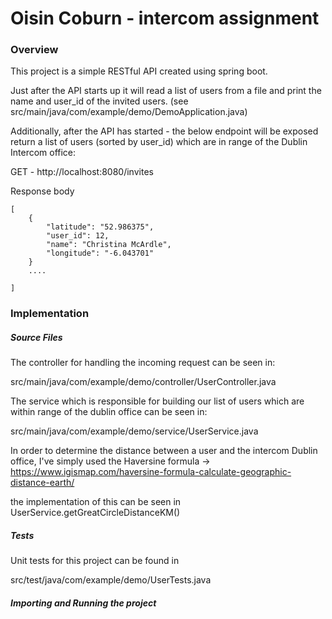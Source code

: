 # Oisin Coburn - intercom assignment

### Overview
This project is a simple RESTful API created using spring boot. 

Just after the API starts up it will read a list of users from a file and print the name and user_id of the invited users.
(see src/main/java/com/example/demo/DemoApplication.java)


Additionally, after the API has started - the below endpoint will be exposed return a list of users (sorted by user_id) which are in range of the Dublin Intercom office:

GET - http://localhost:8080/invites

Response body

```
[
    {
        "latitude": "52.986375",
        "user_id": 12,
        "name": "Christina McArdle",
        "longitude": "-6.043701"
    }
    ....
    
]
```

### Implementation

##### Source Files

The controller for handling the incoming request can be seen in:

src/main/java/com/example/demo/controller/UserController.java

The service which is responsible for building our list of users which are within range of the dublin office can be seen in:

src/main/java/com/example/demo/service/UserService.java


In order to determine the distance between a user and the intercom Dublin office, I've simply used the Haversine formula -> https://www.igismap.com/haversine-formula-calculate-geographic-distance-earth/

the implementation of this can be seen in UserService.getGreatCircleDistanceKM()

##### Tests

Unit tests for this project can be found in

src/test/java/com/example/demo/UserTests.java


##### Importing and Running the project



